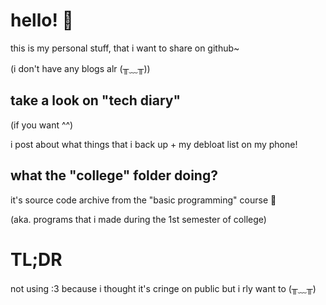 # hello! 🙌

this is my personal stuff, that i want to share on github~

(i don't have any blogs alr (⁠╥⁠﹏⁠╥⁠))

## take a look on "tech diary"

(if you want ^^)

i post about what things that i back up + my debloat list on my phone!

## what the "college" folder doing?

it's source code archive from the "basic programming" course 👀

(aka. programs that i made during the 1st semester of college)

# TL;DR

not using :3 because i thought it's cringe on public but i rly want to (⁠╥⁠﹏⁠╥⁠)
